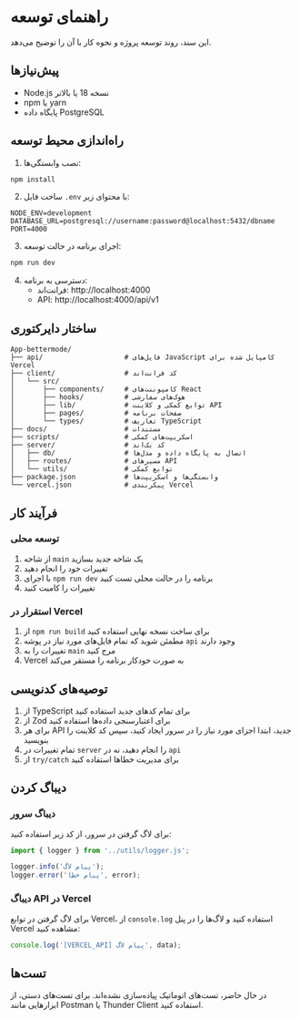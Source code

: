  # راهنمای توسعه

این سند، روند توسعه پروژه و نحوه کار با آن را توضیح می‌دهد.

## پیش‌نیازها

- Node.js نسخه 18 یا بالاتر
- npm یا yarn
- پایگاه داده PostgreSQL

## راه‌اندازی محیط توسعه

1. نصب وابستگی‌ها:

```bash
npm install
```

2. ساخت فایل `.env` با محتوای زیر:

```
NODE_ENV=development
DATABASE_URL=postgresql://username:password@localhost:5432/dbname
PORT=4000
```

3. اجرای برنامه در حالت توسعه:

```bash
npm run dev
```

4. دسترسی به برنامه:
   - فرانت‌اند: http://localhost:4000
   - API: http://localhost:4000/api/v1

## ساختار دایرکتوری

```
App-bettermode/
├── api/                    # فایل‌های JavaScript کامپایل شده برای Vercel
├── client/                 # کد فرانت‌اند
│   └── src/
│       ├── components/     # کامپوننت‌های React
│       ├── hooks/          # هوک‌های سفارشی
│       ├── lib/            # توابع کمکی و کلاینت API
│       ├── pages/          # صفحات برنامه
│       └── types/          # تعاریف TypeScript
├── docs/                   # مستندات
├── scripts/                # اسکریپت‌های کمکی
├── server/                 # کد بک‌اند
│   ├── db/                 # اتصال به پایگاه داده و مدل‌ها
│   ├── routes/             # مسیرهای API
│   └── utils/              # توابع کمکی
├── package.json            # وابستگی‌ها و اسکریپت‌ها
└── vercel.json             # پیکربندی Vercel
```

## فرآیند کار

### توسعه محلی

1. از شاخه `main` یک شاخه جدید بسازید
2. تغییرات خود را انجام دهید
3. با اجرای `npm run dev` برنامه را در حالت محلی تست کنید
4. تغییرات را کامیت کنید

### استقرار در Vercel

1. از `npm run build` برای ساخت نسخه نهایی استفاده کنید
2. مطمئن شوید که تمام فایل‌های مورد نیاز در پوشه `api` وجود دارند
3. تغییرات را به `main` مرج کنید
4. Vercel به صورت خودکار برنامه را مستقر می‌کند

## توصیه‌های کدنویسی

1. از TypeScript برای تمام کدهای جدید استفاده کنید
2. از Zod برای اعتبارسنجی داده‌ها استفاده کنید
3. برای هر API جدید، ابتدا اجزای مورد نیاز را در سرور ایجاد کنید، سپس کد کلاینت را بنویسید
4. تمام تغییرات در `server` را انجام دهید، نه در `api`
5. از `try/catch` برای مدیریت خطاها استفاده کنید

## دیباگ کردن

### دیباگ سرور

برای لاگ گرفتن در سرور، از کد زیر استفاده کنید:

```typescript
import { logger } from '../utils/logger.js';

logger.info('پیام لاگ');
logger.error('پیام خطا', error);
```

### دیباگ API در Vercel

برای لاگ گرفتن در توابع Vercel، از `console.log` استفاده کنید و لاگ‌ها را در پنل Vercel مشاهده کنید:

```javascript
console.log('[VERCEL_API] پیام لاگ', data);
```

## تست‌ها

در حال حاضر، تست‌های اتوماتیک پیاده‌سازی نشده‌اند. برای تست‌های دستی، از ابزارهایی مانند Postman یا Thunder Client استفاده کنید.
